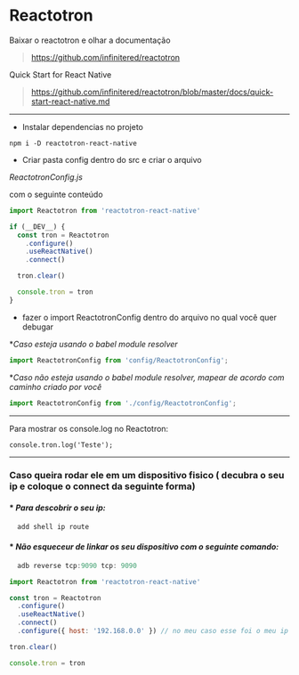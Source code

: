 # Reactotron

Baixar o reactotron e olhar a documentação
>https://github.com/infinitered/reactotron

Quick Start for React Native
> https://github.com/infinitered/reactotron/blob/master/docs/quick-start-react-native.md

------------

- Instalar dependencias no projeto

`npm i -D reactotron-react-native`

- Criar pasta config dentro do src e criar o arquivo

*ReactotronConfig.js*

com o seguinte conteúdo
```js
import Reactotron from 'reactotron-react-native'

if (__DEV__) {
  const tron = Reactotron
    .configure()
    .useReactNative()
    .connect()

  tron.clear()

  console.tron = tron
}
```

- fazer o import ReactotronConfig dentro do arquivo no qual você quer debugar

*_Caso esteja usando o babel module resolver_

```js
import ReactotronConfig from 'config/ReactotronConfig';
```

*_Caso não esteja usando o babel module resolver, mapear de acordo com caminho criado por você_

```js
import ReactotronConfig from './config/ReactotronConfig';
```

------------

Para mostrar os console.log no Reactotron:

`console.tron.log('Teste');`

------------

### Caso queira rodar ele em um dispositivo fisico ( decubra o seu ip e coloque o connect da seguinte forma)

#### * _Para descobrir o seu ip:_

```js
  add shell ip route
```

#### * _Não esqueceur de linkar os seu dispositivo com o seguinte comando:_

```js
  adb reverse tcp:9090 tcp: 9090
```

```js
import Reactotron from 'reactotron-react-native'

const tron = Reactotron
  .configure()
  .useReactNative()
  .connect()
  .configure({ host: '192.168.0.0' }) // no meu caso esse foi o meu ip

tron.clear()

console.tron = tron
```